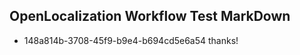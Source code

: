 ## OpenLocalization Workflow Test MarkDown
* 148a814b-3708-45f9-b9e4-b694cd5e6a54 thanks!

<!--HONumber=Jul16_HO4-->


